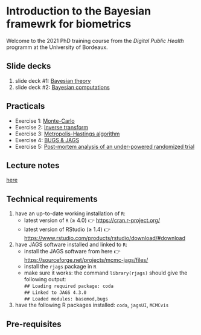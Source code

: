 
# Introduction to the Bayesian framewrk for biometrics

<!-- badges: start -->
<!-- badges: end -->

Welcome to the 2021 PhD training course from the *Digital Public Health* programm at the University of Bordeaux.

## Slide decks

 1. slide deck #1: [Bayesian theory](slidesIntroBayesBiom_theory.pdf)
 2. slide deck #2: [Bayesian computations](slidesIntroBayesBiom_mcmc.pdf)

## Practicals
 - Exercise 1: [Monte-Carlo](piMCestimate.Rmd)
 - Exercise 2: [Inverse transform](inverseTransfo.Rmd)
 - Exercise 3: [Metropolis-Hastings algorithm](MH.Rmd)
 - Exercise 4: [BUGS & JAGS](JAGSstart.Rmd)
 - Exercise 5: [Post-mortem analysis of an under-powered randomized trial](RRestim.Rmd)
 
## Lecture notes

[here](IntroBayesBiom_lectureNotes.pdf)
 
## Technical requirements

 1. have an up-to-date working installation of `R`:
    - latest version of `R` (≥ 4.0) 👉 https://cran.r-project.org/
    - latest version of RStudio (≥ 1.4) 👉 https://www.rstudio.com/products/rstudio/download/#download
 2. have JAGS software installed and linked to `R`:
    - install the JAGS software from here 👉 https://sourceforge.net/projects/mcmc-jags/files/
    - install the `rjags` package in `R`
    - make sure it works: the command `library(rjags)` should give the following output:  
		`## Loading required package: coda`  
		`## Linked to JAGS 4.3.0`  
		`## Loaded modules: basemod,bugs`  
 3. have the following R packages installed: `coda`, `jagsUI`, `MCMCvis`

## Pre-requisites

 
 
